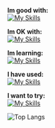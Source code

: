 **Im good with:** <br>
[![My Skills](https://skillicons.dev/icons?i=godot,py,svelte)](https://github.com/cyteon)

**Im OK with:** <br>
[![My Skills](https://skillicons.dev/icons?i=js,mongodb,react,tailwindcss,linux,vercel)](https://github.com/cyteon)

**Im learning:** <br>
[![My Skills](https://skillicons.dev/icons?i=cs,firebase,go,rust)](https://github.com/cyteon)

**I have used:** <br>
[![My Skills](https://skillicons.dev/icons?i=java)](https://github.com/cyteon)

**I want to try:** <br>
[![My Skills](https://skillicons.dev/icons?i=lua,ruby,bevy,pytorch)](https://github.com/cyteon)

![Top Langs](https://cyteon-github-readme-stats.vercel.app/api/top-langs/?username=cyteon&layout=donut-vertical&exclude_repo=github-readme-stats,forge-serverlogger&langs_count=8)

